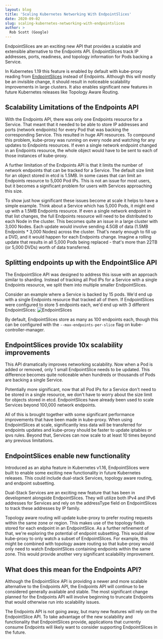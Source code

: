 ```yaml
---
layout: blog
title: 'Scaling Kubernetes Networking With EndpointSlices'
date: 2020-09-02
slug: scaling-kubernetes-networking-with-endpointslices
author: >
  Rob Scott (Google)
---
```


EndpointSlices are an exciting new API that provides a scalable and extensible alternative to the Endpoints API. EndpointSlices track IP addresses, ports, readiness, and topology information for Pods backing a Service.

In Kubernetes 1.19 this feature is enabled by default with kube-proxy reading from [EndpointSlices](/docs/concepts/services-networking/endpoint-slices/) instead of Endpoints. Although this will mostly be an invisible change, it should result in noticeable scalability improvements in large clusters. It also enables significant new features in future Kubernetes releases like Topology Aware Routing.

## Scalability Limitations of the Endpoints API 
With the Endpoints API, there was only one Endpoints resource for a Service. That meant that it needed to be able to store IP addresses and ports (network endpoints) for every Pod that was backing the corresponding Service. This resulted in huge API resources. To compound this problem, kube-proxy was running on every node and watching for any updates to Endpoints resources. If even a single network endpoint changed in an Endpoints resource, the whole object would have to be sent to each of those instances of kube-proxy.

A further limitation of the Endpoints API is that it limits the number of network endpoints that can be tracked for a Service. The default size limit for an object stored in etcd is 1.5MB. In some cases that can limit an Endpoints resource to 5,000 Pod IPs. This is not an issue for most users, but it becomes a significant problem for users with Services approaching this size.

To show just how significant these issues become at scale it helps to have a simple example. Think about a Service which has 5,000 Pods, it might end up with a 1.5MB Endpoints resource. If even a single network endpoint in that list changes, the full Endpoints resource will need to be distributed to each Node in the cluster. This becomes quite an issue in a large cluster with 3,000 Nodes. Each update would involve sending 4.5GB of data (1.5MB Endpoints * 3,000 Nodes) across the cluster. That's nearly enough to fill up a DVD, and it would happen for each Endpoints change. Imagine a rolling update that results in all 5,000 Pods being replaced - that's more than 22TB (or 5,000 DVDs) worth of data transferred.

## Splitting endpoints up with the EndpointSlice API
The EndpointSlice API was designed to address this issue with an approach similar to sharding. Instead of tracking all Pod IPs for a Service with a single Endpoints resource, we split them into multiple smaller EndpointSlices. 

Consider an example where a Service is backed by 15 pods. We'd end up with a single Endpoints resource that tracked all of them. If EndpointSlices were configured to store 5 endpoints each, we'd end up with 3 different EndpointSlices:
![EndpointSlices](/images/blog/2020-09-02-scaling-kubernetes-networking-endpointslices/endpoint-slices.png)

By default, EndpointSlices  store as many as 100 endpoints each, though this can be configured with the `--max-endpoints-per-slice` flag on kube-controller-manager.

## EndpointSlices provide 10x scalability improvements
This API dramatically improves networking scalability. Now when a Pod is added or removed, only 1 small EndpointSlice needs to be updated. This difference becomes quite noticeable when hundreds or thousands of Pods are backing a single Service. 

Potentially more significant, now that all Pod IPs for a Service don't need to be stored in a single resource, we don't have to worry about the size limit for objects stored in etcd. EndpointSlices have already been used to scale Services beyond 100,000 network endpoints.

All of this is brought together with some significant performance improvements that have been made in kube-proxy. When using EndpointSlices at scale, significantly less data will be transferred for endpoints updates and kube-proxy should be faster to update iptables or ipvs rules. Beyond that, Services can now scale to at least 10 times beyond any previous limitations.

## EndpointSlices enable new functionality
Introduced as an alpha feature in Kubernetes v1.16, EndpointSlices were built to enable some exciting new functionality in future Kubernetes releases. This could include dual-stack Services, topology aware routing, and endpoint subsetting.

Dual-Stack Services are an exciting new feature that has been in development alongside EndpointSlices. They will utilize both IPv4 and IPv6 addresses for Services and rely on the addressType field on EndpointSlices to track these addresses by IP family. 

Topology aware routing will update kube-proxy to prefer routing requests within the same zone or region. This makes use of the topology fields stored for each endpoint in an EndpointSlice. As a further refinement of that, we're exploring the potential of endpoint subsetting. This would allow kube-proxy to only watch a subset of EndpointSlices. For example, this might be combined with topology aware routing so that kube-proxy would only need to watch EndpointSlices containing endpoints within the same zone. This would provide another very significant scalability improvement.

## What does this mean for the Endpoints API?
Although the EndpointSlice API is providing a newer and more scalable alternative to the Endpoints API, the Endpoints API will continue to be considered generally available and stable. The most significant change planned for the Endpoints API will involve beginning to truncate Endpoints that would otherwise run into scalability issues.

The Endpoints API is not going away, but many new features will rely on the EndpointSlice API. To take advantage of the new scalability and functionality that EndpointSlices provide, applications that currently consume Endpoints will likely want to consider supporting EndpointSlices in the future.
